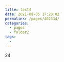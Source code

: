```yaml
---
title: test4
date: 2021-08-05 17:20:02
permalink: /pages/402334/
categories:
  - pages
  - folder2
tags:
  - 
---
```

24